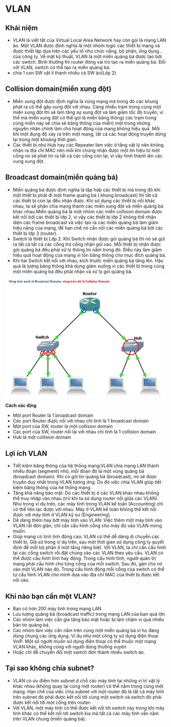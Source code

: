 # VLAN
## Khái niệm 
- VLAN là viết tắt của Virtual Local Area Network hay còn gọi là mạng LAN ảo. Một VLAN được định nghĩa là một nhóm logic các thiết bị mạng và được thiết lập dựa trên các yếu tố như chức năng, bộ phận, ứng dụng… của công ty. Về mặt kỹ thuật, VLAN là một miền quảng bá được tạo bởi các switch. Bình thường thì router đóng vai trò tạo ra miền quảng bá. Đối với VLAN, switch có thể tạo ra miền quảng bá.
- chia 1 con SW vật lí thành nhiều cá SW ảo(Lớp 2)
## Collision domain(miền xung đột)
- Miền xung đột được định nghĩa là vùng mạng mà trong đó các khung phát ra có thể gây xung đột với nhau. Càng nhiều trạm trong cùng một miền xung đột thì sẽ làm tăng sự xung đột và làm giảm tốc độ truyền, vì thế mà miền xung đột có thể gọi là miền băng thông( các trạm trong cùng miền này sẽ chia sẻ băng thông của miền) một trong những nguyên nhân chính làm cho hoạt động của mạng không hiệu quả .Mỗi khi một đụng độ xảy ra trên một mạng, tất cả các hoạt động truyền dừng lại trong một khoảng thời gian.
- Các thiết bị như Hub hay các Repeater làm việc ở tầng vật lý nên không nhận ra địa chỉ MAC nên mỗi khi chúng nhận được một tín hiệu từ một cổng nó sẽ phát tin ra tất cả các cổng còn lại, vì vậy hình thành lên các vung xung đột .
## Broadcast domain(miền quảng bá)
- Miền quảng bá được định nghĩa là tập hợp các thiết bị mà trong đó khi một thiết bị phát đi một frame quảng bá ( khung broadcast) thì tất cả các thiết bị còn lại đều nhận được. Khi sử dụng các thiết bị nối khác nhau, ta sẽ phân chia mạng thành các miền xung đột và miền quảng bá khác nhau.Miền quảng bá là một nhóm các miền collision domain được kết nối bởi các thiết bị lớp 2, vì vậy các thiết bị lớp 2 không thể nhận diện các frame broadcast và việc tạo ra các miền quảng bá làm giảm hiệu năng của mạng, để hạn chế nó cần nối các miền quảng bá bởi các thiết bị lớp 3 (router).
- Switch là thiết bị Lớp 2. Khi Switch nhận được gói quảng bá thì nó sẽ gửi ra tất cả tất cả các cổng trừ cổng nhận gói vào. Mỗi thiết bị nhận được gói quảng bá đều phải xử lý thông tin nằm trong đó. Điều này làm giảm hiệu quả hoạt động của mạng vì tốn băng thông cho mục đích quảng bá.
- Khi hai Switch kết nối với nhau, kích thước miền quảng bá tăng lên. Hậu quả là lượng băng thông khả dụng giảm xuống vì các thiết bị trong cùng một miền quảng bá đều phải nhận và xử lý gói quảng bá.

![](/VMware/image/11.png)

**Cách xác địng**
  - Một port Router là 1 broadcast domain 
  - Các port Router được nối với nhau chỉ tính là 1 broadcast domain 
  - Một port của SW, router là một collision domain
  - Các port của SW, router nối lại với nhau chỉ tính là 1 collision domain 
  - Hub là một collision domain
## Lợi ích VLAN
- Tiết kiệm băng thông của hệ thống mạng:VLAN chia mạng LAN thành nhiều đoạn (segment) nhỏ, mỗi đoạn đó là một vùng quảng bá (broadcast domain). Khi có gói tin quảng bá (broadcast), nó sẽ được truyền duy nhất trong VLAN tương ứng. Do đó việc chia VLAN giúp tiết kiệm băng thông của hệ thống mạng.
- Tăng khả năng bảo mật: Do các thiết bị ở các VLAN khác nhau không thể truy nhập vào nhau (trừ khi ta sử dụng router nối giữa các VLAN). Như trong ví dụ trên, các máy tính trong VLAN kế toán (Accounting) chỉ có thể liên lạc được với nhau. Máy ở VLAN kế toán không thể kết nối được với máy tính ở VLAN kỹ sư (Engineering).
- Dễ dàng thêm hay bớt máy tính vào VLAN: Việc thêm một máy tính vào VLAN rất đơn giản, chỉ cần cấu hình cổng cho máy đó vào VLAN mong muốn.
- Giúp mạng có tính linh động cao: VLAN có thể dễ dàng di chuyển các thiết bị. Giả sử trong ví dụ trên, sau một thời gian sử dụng công ty quyết định để mỗi bộ phận ở một tầng riêng biệt. Với VLAN, ta chỉ cần cấu hình lại các cổng switch rồi đặt chúng vào các VLAN theo yêu cầu. VLAN có thể được cấu hình tĩnh hay động. Trong cấu hình tĩnh, người quản trị mạng phải cấu hình cho từng cổng của mỗi switch. Sau đó, gán cho nó vào một VLAN nào đó. Trong cấu hình động mỗi cổng của switch có thể tự cấu hình VLAN cho mình dựa vào địa chỉ MAC của thiết bị được kết nối vào.

## Khi nào bạn cần một VLAN?
- Bạn có hơn 200 máy tính trong mạng LAN
- Lưu lượng quảng bá (broadcast traffic) trong mạng LAN của bạn quá lớn
- Các nhóm làm việc cần gia tăng bảo mật hoặc bị làm chậm vì quá nhiều bản tin quảng bá.
- Các nhóm làm việc cần nằm trên cùng một miền quảng bá vì họ đang dùng chung các ứng dụng. Ví dụ như một công ty sử dụng điện thoại VoIP. Một số người muốn sử dụng điện thoại có thể thuộc một mạng VLAN khác, không cùng với người dùng thường xuyên
- Hoặc chỉ để chuyển đổi một switch đơn thành nhiều switch ảo.

## Tại sao không chia subnet?
- VLAN có ưu điểm hơn subnet ở chỗ các máy tính tại những vị trí vật lý khác nhau (không quay lại cùng một router) có thể nằm trong cùng một mạng. Hạn chế của việc chia subnet với một router đó là tất cả máy tính trên subnet đó phải được kết nối tới cùng một switch và switch đó phải được kết nối tới một cổng trên router.
- Với VLAN, một máy tính có thể được kết nối tới switch này trong khi máy tính khác có thể kết nối tới switch kia mà tất cả các máy tính vẫn nằm trên VLAN chung (miền quảng bá).